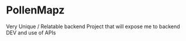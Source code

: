 # PollenMapz
Very Unique / Relatable backend Project that will expose me to backend DEV and use of APIs
